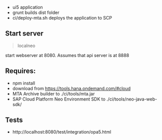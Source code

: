 * ui5 application
* grunt builds dist folder
* ci/deploy-mta.sh deploys the application to SCP

## Start server

> localneo 

start webserver at 8080. Assumes that api server is at 8888

## Requires:
* npm install
* download from https://tools.hana.ondemand.com/#cloud
 * MTA Archive builder to ./ci/tools/mta.jar
 * SAP Cloud Platform Neo Environment SDK to ./ci/tools/neo-java-web-sdk/
 
## Tests
* http://localhost:8080/test/integration/opa5.html